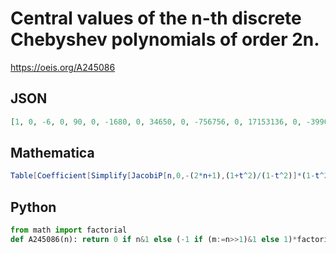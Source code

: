 # Central values of the n\-th discrete Chebyshev polynomials of order 2n\.
https://oeis.org/A245086
## JSON
```JSON
[1, 0, -6, 0, 90, 0, -1680, 0, 34650, 0, -756756, 0, 17153136, 0, -399072960, 0, 9465511770, 0, -227873431500, 0, 5550996791340, 0, -136526995463040, 0, 3384731762521200, 0, -84478098072866400, 0, 2120572665910728000, 0, -53494979785374631680, 0]
```
## Mathematica
```Mathematica
Table[Coefficient[Simplify[JacobiP[n,0,-(2*n+1),(1+t^2)/(1-t^2)]*(1-t^2)^n],t,n],{n,0,20}]
```
## Python
```Python
from math import factorial
def A245086(n): return 0 if n&1 else (-1 if (m:=n>>1)&1 else 1)*factorial(3*m)//factorial(m)**3 # _Chai Wah Wu_, Oct 04 2022
```
